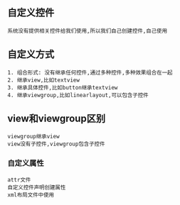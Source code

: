 ## 自定义控件
	系统没有提供相关控件给我们使用,所以我们自己创建控件,自己使用

## 自定义方式
	1. 组合形式: 没有继承任何控件,通过多种控件,多种效果组合在一起
	2. 继承view,比如textview
	3. 继承具体控件,比如button继承textview
	4. 继承viewgroup,比如linearlayout,可以包含子控件

## view和viewgroup区别
	viewgroup继承view
	view没有子控件,viewgroup包含子控件

### 自定义属性
	attr文件
	自定义控件声明创建属性
	xml布局文件中使用